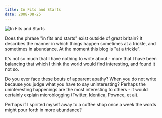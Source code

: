 ```yaml
---
title: In Fits and Starts
date: 2008-08-25
---
```


![In Fits and Starts](https://source.unsplash.com/X6cChncECA8/1600x900)

Does the phrase "in fits and starts" exist outside of great britain? It describes the manner in which things happen sometimes at a trickle, and sometimes in abundance. At the moment this blog is "at a trickle".

It's not so much that I have nothing to write about - more that I have been balancing that which I think the world would find interesting, and found it not so.

Do you ever face these bouts of apparent apathy? When you do not write because you judge what you have to say uninteresting? Perhaps the uninteresting happenings are the most interesting to others - it would certainly explain microblogging (Twitter, Identica, Pownce, et al).

Perhaps if I spirited myself away to a coffee shop once a week the words might pour forth in more abundance?